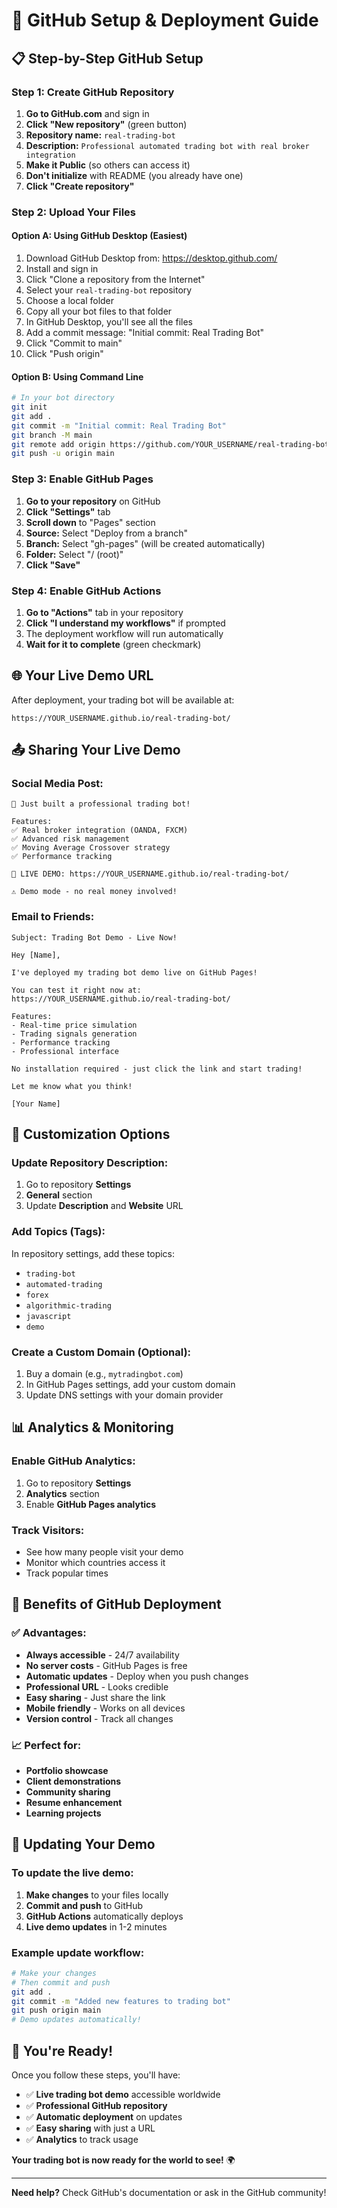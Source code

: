 # 🚀 **GitHub Setup & Deployment Guide**

## 📋 **Step-by-Step GitHub Setup**

### **Step 1: Create GitHub Repository**

1. **Go to GitHub.com** and sign in
2. **Click "New repository"** (green button)
3. **Repository name:** `real-trading-bot`
4. **Description:** `Professional automated trading bot with real broker integration`
5. **Make it Public** (so others can access it)
6. **Don't initialize** with README (you already have one)
7. **Click "Create repository"**

### **Step 2: Upload Your Files**

#### **Option A: Using GitHub Desktop (Easiest)**
1. Download GitHub Desktop from: https://desktop.github.com/
2. Install and sign in
3. Click "Clone a repository from the Internet"
4. Select your `real-trading-bot` repository
5. Choose a local folder
6. Copy all your bot files to that folder
7. In GitHub Desktop, you'll see all the files
8. Add a commit message: "Initial commit: Real Trading Bot"
9. Click "Commit to main"
10. Click "Push origin"

#### **Option B: Using Command Line**
```bash
# In your bot directory
git init
git add .
git commit -m "Initial commit: Real Trading Bot"
git branch -M main
git remote add origin https://github.com/YOUR_USERNAME/real-trading-bot.git
git push -u origin main
```

### **Step 3: Enable GitHub Pages**

1. **Go to your repository** on GitHub
2. **Click "Settings"** tab
3. **Scroll down** to "Pages" section
4. **Source:** Select "Deploy from a branch"
5. **Branch:** Select "gh-pages" (will be created automatically)
6. **Folder:** Select "/ (root)"
7. **Click "Save"**

### **Step 4: Enable GitHub Actions**

1. **Go to "Actions"** tab in your repository
2. **Click "I understand my workflows"** if prompted
3. The deployment workflow will run automatically
4. **Wait for it to complete** (green checkmark)

## 🌐 **Your Live Demo URL**

After deployment, your trading bot will be available at:
```
https://YOUR_USERNAME.github.io/real-trading-bot/
```

## 📤 **Sharing Your Live Demo**

### **Social Media Post:**
```
🚀 Just built a professional trading bot!

Features:
✅ Real broker integration (OANDA, FXCM)
✅ Advanced risk management
✅ Moving Average Crossover strategy
✅ Performance tracking

🎯 LIVE DEMO: https://YOUR_USERNAME.github.io/real-trading-bot/

⚠️ Demo mode - no real money involved!
```

### **Email to Friends:**
```
Subject: Trading Bot Demo - Live Now!

Hey [Name],

I've deployed my trading bot demo live on GitHub Pages!

You can test it right now at:
https://YOUR_USERNAME.github.io/real-trading-bot/

Features:
- Real-time price simulation
- Trading signals generation
- Performance tracking
- Professional interface

No installation required - just click the link and start trading!

Let me know what you think!

[Your Name]
```

## 🔧 **Customization Options**

### **Update Repository Description:**
1. Go to repository **Settings**
2. **General** section
3. Update **Description** and **Website** URL

### **Add Topics (Tags):**
In repository settings, add these topics:
- `trading-bot`
- `automated-trading`
- `forex`
- `algorithmic-trading`
- `javascript`
- `demo`

### **Create a Custom Domain (Optional):**
1. Buy a domain (e.g., `mytradingbot.com`)
2. In GitHub Pages settings, add your custom domain
3. Update DNS settings with your domain provider

## 📊 **Analytics & Monitoring**

### **Enable GitHub Analytics:**
1. Go to repository **Settings**
2. **Analytics** section
3. Enable **GitHub Pages analytics**

### **Track Visitors:**
- See how many people visit your demo
- Monitor which countries access it
- Track popular times

## 🎯 **Benefits of GitHub Deployment**

### **✅ Advantages:**
- **Always accessible** - 24/7 availability
- **No server costs** - GitHub Pages is free
- **Automatic updates** - Deploy when you push changes
- **Professional URL** - Looks credible
- **Easy sharing** - Just share the link
- **Mobile friendly** - Works on all devices
- **Version control** - Track all changes

### **📈 Perfect for:**
- **Portfolio showcase**
- **Client demonstrations**
- **Community sharing**
- **Resume enhancement**
- **Learning projects**

## 🔄 **Updating Your Demo**

### **To update the live demo:**
1. **Make changes** to your files locally
2. **Commit and push** to GitHub
3. **GitHub Actions** automatically deploys
4. **Live demo updates** in 1-2 minutes

### **Example update workflow:**
```bash
# Make your changes
# Then commit and push
git add .
git commit -m "Added new features to trading bot"
git push origin main
# Demo updates automatically!
```

## 🎉 **You're Ready!**

Once you follow these steps, you'll have:
- ✅ **Live trading bot demo** accessible worldwide
- ✅ **Professional GitHub repository**
- ✅ **Automatic deployment** on updates
- ✅ **Easy sharing** with just a URL
- ✅ **Analytics** to track usage

**Your trading bot is now ready for the world to see!** 🌍

---

**Need help?** Check GitHub's documentation or ask in the GitHub community!





